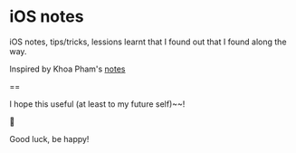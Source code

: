 # iOS notes

iOS notes, tips/tricks, lessions learnt that I found out that I found along the way. 

Inspired by Khoa Pham's [notes](https://github.com/onmyway133/notes/issues)

==

I hope this useful (at least to my future self)~~!

🚀 

Good luck, be happy!
